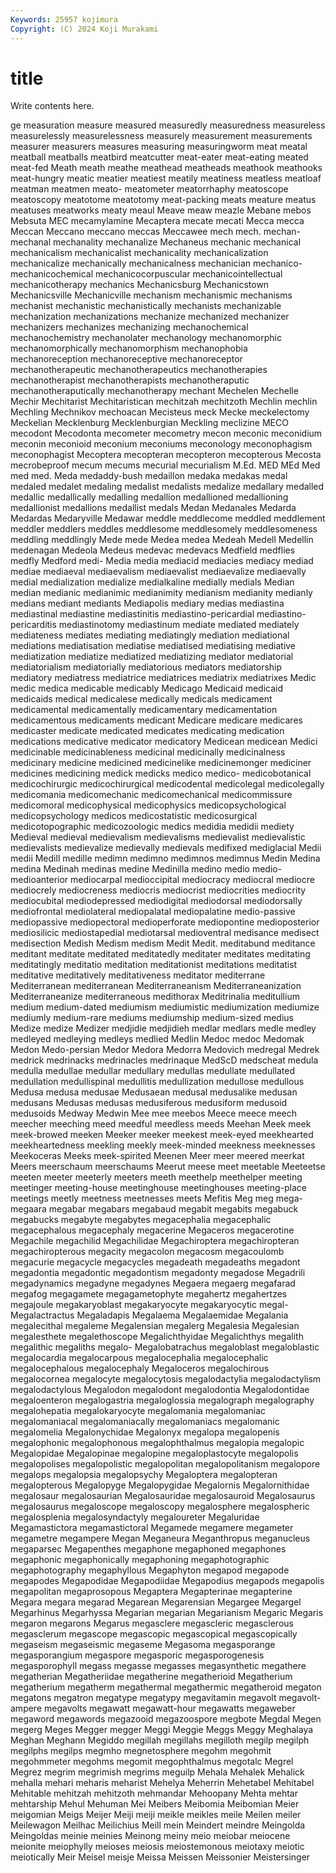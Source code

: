 ```yaml
---
Keywords: 25957 kojimura
Copyright: (C) 2024 Koji Murakami
---
```


# title

Write contents here.



ge measuration measure measured measuredly measuredness measureless
measurelessly measurelessness measurely measurement measurements measurer measurers measures measuring measuringworm
meat meatal meatball meatballs meatbird meatcutter meat-eater meat-eating meated meat-fed
Meath meath meathe meathead meatheads meathook meathooks meat-hungry meatic meatier
meatiest meatily meatiness meatless meatloaf meatman meatmen meato- meatometer meatorrhaphy
meatoscope meatoscopy meatotome meatotomy meat-packing meats meature meatus meatuses meatworks
meaty meaul Meave meaw meazle Mebane mebos Mebsuta MEC mecamylamine
Mecaptera mecate mecati Mecca mecca Meccan Meccano meccano meccas Meccawee
mech mech. mechan- mechanal mechanality mechanalize Mechaneus mechanic mechanical mechanicalism
mechanicalist mechanicality mechanicalization mechanicalize mechanically mechanicalness mechanician mechanico- mechanicochemical mechanicocorpuscular
mechanicointellectual mechanicotherapy mechanics Mechanicsburg Mechanicstown Mechanicsville Mechanicville mechanism mechanismic mechanisms
mechanist mechanistic mechanistically mechanists mechanizable mechanization mechanizations mechanize mechanized mechanizer
mechanizers mechanizes mechanizing mechanochemical mechanochemistry mechanolater mechanology mechanomorphic mechanomorphically mechanomorphism
mechanophobia mechanoreception mechanoreceptive mechanoreceptor mechanotherapeutic mechanotherapeutics mechanotherapies mechanotherapist mechanotherapists mechanotheraputic
mechanotheraputically mechanotherapy mechant Mechelen Mechelle Mechir Mechitarist Mechitaristican mechitzah mechitzoth
Mechlin mechlin Mechling Mechnikov mechoacan Mecisteus meck Mecke meckelectomy Meckelian
Mecklenburg Mecklenburgian Meckling meclizine MECO mecodont Mecodonta mecometer mecometry mecon
meconic meconidium meconin meconioid meconium meconiums meconology meconophagism meconophagist Mecoptera
mecopteran mecopteron mecopterous Mecosta mecrobeproof mecum mecums mecurial mecurialism M.Ed.
MED MEd Med med med. Meda medaddy-bush medaillon medaka medakas
medal medaled medalet medaling medalist medalists medalize medallary medalled medallic
medallically medalling medallion medallioned medallioning medallionist medallions medallist medals Medan
Medanales Medarda Medardas Medaryville Medawar meddle meddlecome meddled meddlement meddler
meddlers meddles meddlesome meddlesomely meddlesomeness meddling meddlingly Mede mede Medea
medea Medeah Medell Medellin medenagan Medeola Medeus medevac medevacs Medfield
medflies medfly Medford medi- Media media mediacid mediacies mediacy mediad
mediae mediaeval mediaevalism mediaevalist mediaevalize mediaevally medial medialization medialize medialkaline
medially medials Median median medianic medianimic medianimity medianism medianity medianly
medians mediant mediants Mediapolis mediary medias mediastina mediastinal mediastine mediastinitis
mediastino-pericardial mediastino-pericarditis mediastinotomy mediastinum mediate mediated mediately mediateness mediates mediating
mediatingly mediation mediational mediations mediatisation mediatise mediatised mediatising mediative mediatization
mediatize mediatized mediatizing mediator mediatorial mediatorialism mediatorially mediatorious mediators mediatorship
mediatory mediatress mediatrice mediatrices mediatrix mediatrixes Medic medic medica medicable
medicably Medicago Medicaid medicaid medicaids medical medicalese medically medicals medicament
medicamental medicamentally medicamentary medicamentation medicamentous medicaments medicant Medicare medicare medicares
medicaster medicate medicated medicates medicating medication medications medicative medicator medicatory
Medicean medicean Medici medicinable medicinableness medicinal medicinally medicinalness medicinary medicine
medicined medicinelike medicinemonger mediciner medicines medicining medick medicks medico medico-
medicobotanical medicochirurgic medicochirurgical medicodental medicolegal medicolegally medicomania medicomechanic medicomechanical medicommissure
medicomoral medicophysical medicophysics medicopsychological medicopsychology medicos medicostatistic medicosurgical medicotopographic medicozoologic
medics medidia medidii mediety Medieval medieval medievalism medievalisms medievalist medievalistic
medievalists medievalize medievally medievals medifixed mediglacial Medii medii Medill medille
medimn medimno medimnos medimnus Medin Medina medina Medinah medinas medine
Medinilla medino medio medio- medioanterior mediocarpal medioccipital mediocracy mediocral mediocre
mediocrely mediocreness mediocris mediocrist mediocrities mediocrity mediocubital mediodepressed mediodigital mediodorsal
mediodorsally mediofrontal mediolateral mediopalatal mediopalatine medio-passive mediopassive mediopectoral medioperforate mediopontine
medioposterior mediosilicic mediostapedial mediotarsal medioventral medisance medisect medisection Medish Medism
medism Medit Medit. meditabund meditance meditant meditate meditated meditatedly meditater
meditates meditating meditatingly meditatio meditation meditationist meditations meditatist meditative meditatively
meditativeness meditator mediterrane Mediterranean mediterranean Mediterraneanism Mediterraneanization Mediterraneanize mediterraneous medithorax
Meditrinalia meditullium medium medium-dated mediumism mediumistic mediumization mediumize mediumly medium-rare
mediums mediumship medium-sized medius Medize medize Medizer medjidie medjidieh medlar
medlars medle medley medleyed medleying medleys medlied Medlin Medoc medoc
Medomak Medon Medo-persian Medor Medora Medorra Medovich medregal Medrek medrick
medrinacks medrinacles medrinaque MedScD medscheat medula medulla medullae medullar medullary
medullas medullate medullated medullation medullispinal medullitis medullization medullose medullous Medusa
medusa medusae Medusaean medusal medusalike medusan medusans Medusas medusas medusiferous
medusiform medusoid medusoids Medway Medwin Mee mee meebos Meece meece
meech meecher meeching meed meedful meedless meeds Meehan Meek meek
meek-browed meeken Meeker meeker meekest meek-eyed meekhearted meekheartedness meekling meekly
meek-minded meekness meeknesses Meekoceras Meeks meek-spirited Meenen Meer meer meered
meerkat Meers meerschaum meerschaums Meerut meese meet meetable Meeteetse meeten
meeter meeterly meeters meeth meethelp meethelper meeting meetinger meeting-house meetinghouse
meetinghouses meeting-place meetings meetly meetness meetnesses meets Mefitis Meg meg
mega- megaara megabar megabars megabaud megabit megabits megabuck megabucks megabyte
megabytes megacephalia megacephalic megacephalous megacephaly megacerine Megaceros megacerotine Megachile megachilid
Megachilidae Megachiroptera megachiropteran megachiropterous megacity megacolon megacosm megacoulomb megacurie megacycle
megacycles megadeath megadeaths megadont megadontia megadontic megadontism megadonty megadose Megadrili
megadynamics megadyne megadynes Megaera megaerg megafarad megafog megagamete megagametophyte megahertz
megahertzes megajoule megakaryoblast megakaryocyte megakaryocytic megal- Megalactractus Megaladapis Megalaema Megalaemidae
Megalania megalecithal megaleme Megalensian megalerg Megalesia Megalesian megalesthete megalethoscope Megalichthyidae
Megalichthys megalith megalithic megaliths megalo- Megalobatrachus megaloblast megaloblastic megalocardia megalocarpous
megalocephalia megalocephalic megalocephalous megalocephaly Megaloceros megalochirous megalocornea megalocyte megalocytosis megalodactylia
megalodactylism megalodactylous Megalodon megalodont megalodontia Megalodontidae megaloenteron megalogastria megaloglossia megalograph
megalography megalohepatia megalokaryocyte megalomania megalomaniac megalomaniacal megalomaniacally megalomaniacs megalomanic megalomelia
Megalonychidae Megalonyx megalopa megalopenis megalophonic megalophonous megalophthalmus megalopia megalopic Megalopidae
Megalopinae megalopine megaloplastocyte megalopolis megalopolises megalopolistic megalopolitan megalopolitanism megalopore megalops
megalopsia megalopsychy Megaloptera megalopteran megalopterous Megalopyge Megalopygidae Megalornis Megalornithidae megalosaur
megalosaurian Megalosauridae megalosauroid Megalosaurus megalosaurus megaloscope megaloscopy megalosphere megalospheric megalosplenia
megalosyndactyly megaloureter Megaluridae Megamastictora megamastictoral Megamede megamere megameter megametre megampere
Megan Meganeura Meganthropus meganucleus megaparsec Megapenthes megaphone megaphoned megaphones megaphonic
megaphonically megaphoning megaphotographic megaphotography megaphyllous Megaphyton megapod megapode megapodes Megapodidae
Megapodiidae Megapodius megapods megapolis megapolitan megaprosopous Megaptera Megapterinae megapterine Megara
megara megarad Megarean Megarensian Megargee Megargel Megarhinus Megarhyssa Megarian megarian
Megarianism Megaric Megaris megaron megarons Megarus megasclere megascleric megasclerous megasclerum
megascope megascopic megascopical megascopically megaseism megaseismic megaseme Megasoma megasporange megasporangium
megaspore megasporic megasporogenesis megasporophyll megass megasse megasses megasynthetic megathere megatherian
Megatheriidae megatherine megatherioid Megatherium megatherium megatherm megathermal megathermic megatheroid megaton
megatons megatron megatype megatypy megavitamin megavolt megavolt-ampere megavolts megawatt megawatt-hour
megawatts megaweber megaword megawords megazooid megazoospore megbote Megdal Megen megerg
Meges Megger megger Meggi Meggie Meggs Meggy Meghalaya Meghan Meghann
Megiddo megillah megillahs megilloth megilp megilph megilphs megilps megmho megnetosphere
megohm megohmit megohmmeter megohms megomit megophthalmus megotalc Megrel Megrez megrim
megrimish megrims meguilp Mehala Mehalek Mehalick mehalla mehari meharis meharist
Mehelya Meherrin Mehetabel Mehitabel Mehitable mehitzah mehitzoth mehmandar Mehoopany Mehta
mehtar mehtarship Mehul Mehuman Mei Meibers Meibomia Meibomian Meier meigomian
Meigs Meijer Meiji meiji meikle meikles meile Meilen meiler Meilewagon
Meilhac Meilichius Meill mein Meindert meindre Meingolda Meingoldas meinie meinies
Meinong meiny meio meiobar meiocene meionite meiophylly meioses meiosis meiostemonous
meiotaxy meiotic meiotically Meir Meisel meisje Meissa Meissen Meissonier Meistersinger
